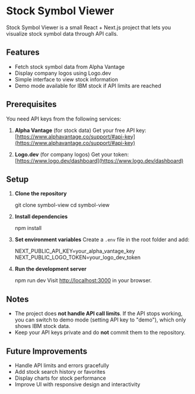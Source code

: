 # Stock Symbol Viewer

Stock Symbol Viewer is a small React + Next.js project that lets you visualize stock symbol data through API calls.

## Features

* Fetch stock symbol data from Alpha Vantage
* Display company logos using Logo.dev
* Simple interface to view stock information
* Demo mode available for IBM stock if API limits are reached

## Prerequisites

You need API keys from the following services:

1. **Alpha Vantage** (for stock data)
   Get your free API key: [https://www.alphavantage.co/support/#api-key](https://www.alphavantage.co/support/#api-key)

2. **Logo.dev** (for company logos)
   Get your token: [https://www.logo.dev/dashboard](https://www.logo.dev/dashboard)

## Setup

1. **Clone the repository**

   git clone symbol-view
   cd symbol-view

2. **Install dependencies**

   npm install

3. **Set environment variables**
   Create a `.env` file in the root folder and add:

   NEXT_PUBLIC_API_KEY=your_alpha_vantage_key
   NEXT_PUBLIC_LOGO_TOKEN=your_logo_dev_token

4. **Run the development server**

   npm run dev
   Visit [http://localhost:3000](http://localhost:3000) in your browser.

## Notes

* The project does **not handle API call limits**. If the API stops working, you can switch to demo mode (setting API key to "demo"), which only shows IBM stock data.
* Keep your API keys private and do **not** commit them to the repository.

## Future Improvements

* Handle API limits and errors gracefully
* Add stock search history or favorites
* Display charts for stock performance
* Improve UI with responsive design and interactivity
